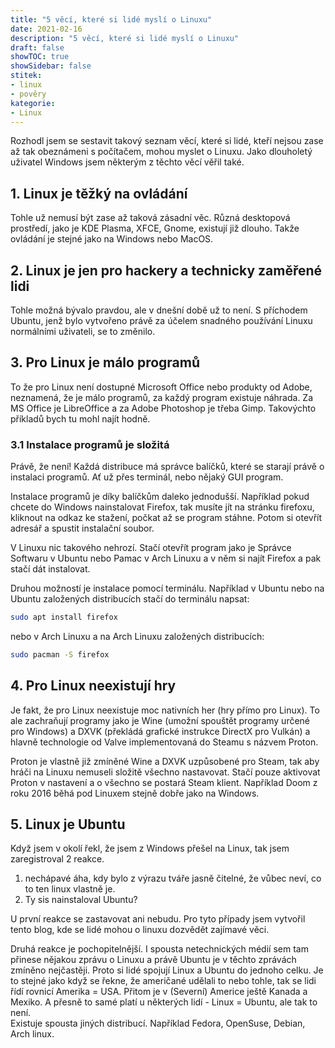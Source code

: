 ```yaml
---
title: "5 věcí, které si lidé myslí o Linuxu"
date: 2021-02-16
description: "5 věcí, které si lidé myslí o Linuxu"
draft: false
showTOC: true
showSidebar: false
stitek:
- linux
- pověry
kategorie:
- Linux
---
```

Rozhodl jsem se sestavit takový seznam věcí, které si lidé, kteří nejsou zase až tak obeznámeni s počítačem, mohou myslet o Linuxu. Jako dlouholetý uživatel Windows jsem některým z těchto věcí věřil také.
<!--more-->

## 1. Linux je těžký na ovládání

Tohle už nemusí být zase až taková zásadní věc. Různá desktopová prostředí, jako je KDE Plasma, XFCE, Gnome, existují již dlouho. Takže ovládání je stejné jako na Windows nebo MacOS. 

## 2. Linux je jen pro hackery a technicky zaměřené lidi

Tohle možná bývalo pravdou, ale v dnešní době už to není. S příchodem Ubuntu, jenž bylo vytvořeno právě za účelem snadného používání Linuxu normálními uživateli, se to změnilo.

## 3. Pro Linux je málo programů

To že pro Linux není dostupné Microsoft Office nebo produkty od Adobe, neznamená, že je málo programů, za každý program existuje náhrada. Za MS Office je LibreOffice a za Adobe Photoshop je třeba Gimp. Takovýchto příkladů bych tu mohl najít hodně.

### 3.1 Instalace programů je složitá

Právě, že není! Každá distribuce má správce balíčků, které se starají právě o instalaci programů. Ať už přes terminál, nebo nějaký GUI program.  

Instalace programů je díky balíčkům daleko jednodušší. Například pokud chcete do Windows nainstalovat Firefox, tak musíte jít na stránku firefoxu, kliknout na odkaz ke stažení, počkat až se program stáhne. Potom si otevřít adresář a spustit instalační soubor.

V Linuxu nic takového nehrozí. Stačí otevřít program jako je Správce Softwaru v Ubuntu nebo Pamac v Arch Linuxu a v něm si najít Firefox a pak stačí dát instalovat.

Druhou možností je instalace pomocí terminálu. Například v Ubuntu nebo na Ubuntu založených distribucích stačí do terminálu napsat: 

```bash
sudo apt install firefox
```

nebo v Arch Linuxu a na Arch Linuxu založených distribucích:

```bash
sudo pacman -S firefox
```



## 4. Pro Linux neexistují hry

Je fakt, že pro Linux neexistuje moc nativních her (hry přímo pro Linux). To ale zachraňují programy jako je Wine (umožní spouštět programy určené pro Windows) a DXVK (překládá grafické instrukce DirectX pro Vulkán) a hlavně technologie od Valve implementovaná do Steamu s názvem Proton.  

Proton je vlastně již zmíněné Wine a DXVK uzpůsobené pro Steam, tak aby hráči na Linuxu nemuseli složitě všechno nastavovat. Stačí pouze aktivovat Proton v  nastavení a o všechno se postará Steam klient. Například Doom z roku 2016 běhá pod Linuxem stejně dobře jako na Windows.

## 5. Linux je Ubuntu

Když jsem v okolí řekl, že jsem z Windows přešel na Linux, tak jsem zaregistroval 2 reakce.

1. nechápavé áha, kdy bylo z výrazu tváře jasně čitelné, že vůbec neví, co to ten linux vlastně je.
2. Ty sis nainstaloval Ubuntu?

U první reakce se zastavovat ani nebudu. Pro tyto případy jsem vytvořil tento blog, kde se lidé mohou o linuxu dozvědět zajímavé věci.

Druhá reakce je pochopitelnější. I spousta netechnických médií sem tam přinese nějakou zprávu o Linuxu a právě Ubuntu je v těchto zprávách zmíněno nejčastěji. Proto si lidé spojují Linux a Ubuntu do jednoho celku. Je to stejné jako když se řekne, že američané udělali to nebo tohle, tak se lidi řídí rovnicí Amerika = USA. Přitom je v (Severní) Americe ještě Kanada a Mexiko. A přesně to samé platí u některých lidí - Linux = Ubuntu, ale tak to není.   
Existuje spousta jiných distribucí. Například Fedora, OpenSuse, Debian, Arch linux.

